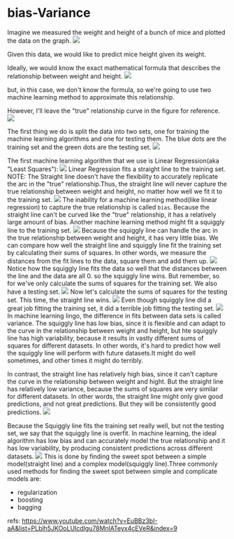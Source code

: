 # bias-Variance

Imagine we measured the weight and height of a bunch of mice and plotted the data on the graph.
![](./bias-Variance/1.png)

Given this data, we would like to predict mice height given its weight.

Ideally, we would know the exact mathematical formula that describes the relationship between weight and height.
![](./bias-Variance/2.png)

but, in this case, we don't know the formula, so we're going to use two machine learning method to approximate this relationship.

However, I'll leave the "true" relationship curve in the figure for reference.
![](./bias-Variance/3.png)

The first thing we do is split the data into two sets, one for training the machine learning algorithms and one for testing them. The blue dots are the training set and the green dots are the testing set.
![](./bias-Variance/4.png)


The first machine learning algorithm that we use is Linear Regression(aka "Least Squares"):
![](./bias-Variance/5.png)
Linear Regression fits a straight line to the training set.
NOTE: The Straight line doesn't have the flexibility to accurately replicate the arc in the "true" relationship.Thus, the straight line will never capture the true relationship between weight and height, no matter how well we fit it to the training set.
![](./bias-Variance/6.gif)
The inability for a machine learning method(like linear regression) to capture the true relationship is called `bias`. Because the straight line can't be curved like the "true" relationship, it has a relatively large amount of bias.
Another machine learning method might fit a squiggly line to the training set.
![](./bias-Variance/7.png)
Because the squiggly line can handle the arc in the true relationship between weight and height, it has very little bias.
We can compare how well the straight line and squiggly line fit the training set by calculating their sums of squares. In other words, we measure the distances from the fit lines to the data, square them and add them up.
![](./bias-Variance/8.png)
Notice how the squiggly line fits the data so well that the distances between the line and the data are all 0. so the squiggly line wins.
But remember, so for we've only calculate the sums of squares for the training set. We also have a testing set.
![](./bias-Variance/9.png)
Now let's calculate the sums of squares for the testing set. This time, the straight line wins.
![](./bias-Variance/10.png)
Even though squiggly line did a great job fitting the training set, it did a terrible job fitting the testing set.
![](./bias-Variance/11.png)
In machine learning lingo, the difference in fits between data sets is called variance. The squiggly line has low bias, since it is flexible and can adapt to the curve in the relationship between weight and height, but hte squiggly line has high variability, because it results in vastly different sums of squares for different datasets. In other words, it's hard to predict how well the squiggly line will perform with future datasets.It might do well sometimes, and other times it might do terribly.

In contrast, the straight line has relatively high bias, since it can't capture the curve in the relationship between weight and hight. But the straight line has relatively low variance, because the sums of squares are very similar for different datasets. In other words, the straight line might only give good predictions, and not great predictions. But they will be consistently good predictions.
![](./bias-Variance/12.png)

Because the Squiggly line fits the training set really well, but not the testing set, we say that the squiggly line is overfit. In machine learning, the ideal algorithm has low bias and can accurately model the true relationship and it has low variability, by producing consistent predictions across different datasets.
![](./bias-Variance/13.png)
This is done by finding the sweet spot between a simple model(straight line) and a complex model(squiggly line).Three commonly used methods for finding the sweet spot between simple and complicate models are:

- regularization
- boosting
- bagging





refs:
https://www.youtube.com/watch?v=EuBBz3bI-aA&list=PLblh5JKOoLUIcdlgu78MnlATeyx4cEVeR&index=9